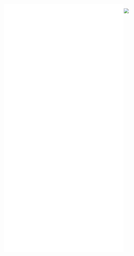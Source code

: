 <img align="left" src="/github-metrics.svg" alt="Metrics" width="390">
<img align="left" src="/metrics.plugin.isocalendar.fullyear.svg" alt="Metrics" width="390">
<img align="left" src="/metrics.plugin.habits.facts.svg" alt="facts" width="390">

![](https://komarev.com/ghpvc/?grrowe)
